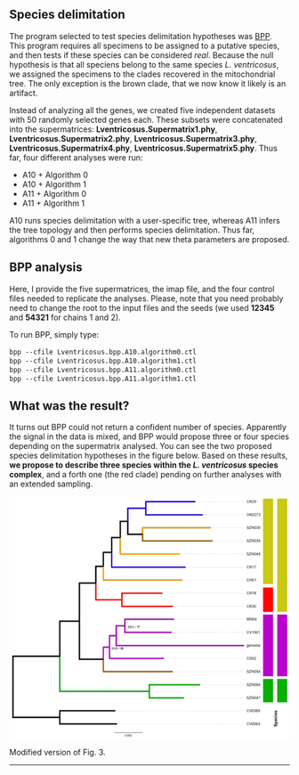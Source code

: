 ## Species delimitation
The program selected to test species delimitation hypotheses was [BPP](https://github.com/bpp/bpp). This program requires all specimens to be assigned to a putative species, and then tests if these species can be considered *real*. Because the null hypothesis is that all speciens belong to the same species *L. ventricosus*, we assigned the specimens to the clades recovered in the mitochondrial tree. The only exception is the brown clade, that we now know it likely is an artifact.

Instead of analyzing all the genes, we created five independent datasets with 50 randomly selected genes each. These subsets were concatenated into the supermatrices: **Lventricosus.Supermatrix1.phy**, **Lventricosus.Supermatrix2.phy**, **Lventricosus.Supermatrix3.phy**, **Lventricosus.Supermatrix4.phy**, **Lventricosus.Supermatrix5.phy**. Thus far, four different analyses were run:
<ul>
  <li>A10 + Algorithm 0</li>
  <li>A10 + Algorithm 1</li>
  <li>A11 + Algorithm 0</li>
  <li>A11 + Algorithm 1</li>
</ul>

A10 runs species delimitation with a user-specific tree, whereas A11 infers the tree topology and then performs species delimitation. Thus far, algorithms 0 and 1 change the way that new theta parameters are proposed.

## BPP analysis
Here, I provide the five supermatrices, the imap file, and the four control files needed to replicate the analyses. Please, note that you need probably need to change the root to the input files and the seeds (we used **12345** and **54321** for chains 1 and 2).

To run BPP, simply type:

    bpp --cfile Lventricosus.bpp.A10.algorithm0.ctl
    bpp --cfile Lventricosus.bpp.A10.algorithm1.ctl
    bpp --cfile Lventricosus.bpp.A11.algorithm0.ctl
    bpp --cfile Lventricosus.bpp.A11.algorithm1.ctl

## What was the result?
It turns out BPP could not return a confident number of species. Apparently the signal in the data is mixed, and BPP would propose three or four species depending on the supermatrix analysed. You can see the two proposed species delimitation hypotheses in the figure below. Based on these results, **we propose to describe three species within the *L. ventricosus* species complex**, and a forth one (the red clade) pending on further analyses with an extended sampling.

![image](../BPP_Species_delimitation/Species_delimitation_hypotheses.png)

Modified version of Fig. 3.
 
---
